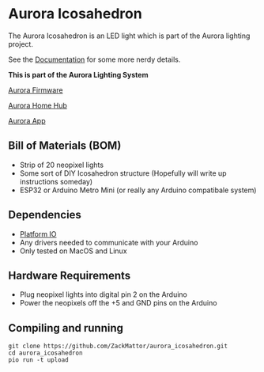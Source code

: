 # Aurora Icosahedron

The Aurora Icosahedron is an LED light which is part of the Aurora lighting project. 

See the [Documentation](/docs/) for some more nerdy details.


**This is part of the Aurora Lighting System**

[Aurora Firmware](https://github.com/ZackMattor/aurora-firmware)

[Aurora Home Hub](https://github.com/ZackMattor/aurora-home-hub)

[Aurora App](https://github.com/ZackMattor/aurora-app-v2)

## Bill of Materials (BOM)
 - Strip of 20 neopixel lights
 - Some sort of DIY Icosahedron structure (Hopefully will write up instructions someday)
 - ESP32 or Arduino Metro Mini (or really any Arduino compatibale system)

## Dependencies
 - [Platform IO](https://docs.platformio.org/en/latest/installation.html)
 - Any drivers needed to communicate with your Arduino
 - Only tested on MacOS and Linux
 
 ## Hardware Requirements
  - Plug neopixel lights into digital pin 2 on the Arduino
  - Power the neopixels off the +5 and GND pins on the Arduino
 
## Compiling and running
```
git clone https://github.com/ZackMattor/aurora_icosahedron.git
cd aurora_icosahedron
pio run -t upload
```
